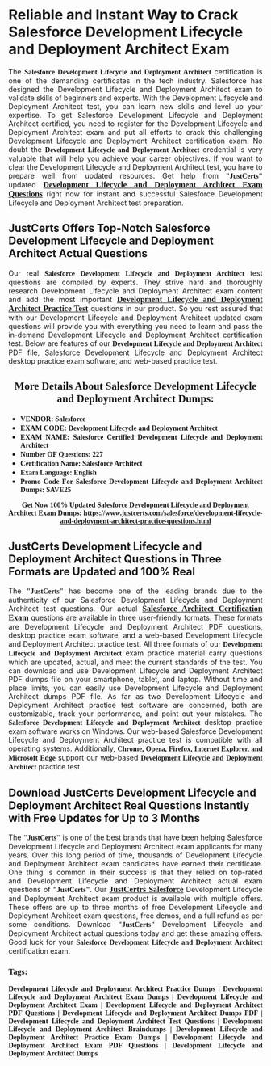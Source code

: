 <h1><strong>Reliable and Instant Way to Crack Salesforce Development Lifecycle and Deployment Architect Exam</strong></h1>

<p style="text-align: justify;">The <span style="font-family:Georgia,serif;"><strong>Salesforce Development Lifecycle and Deployment Architect</strong></span> certification is one of the demanding certificates in the tech industry. Salesforce has designed the Development Lifecycle and Deployment Architect exam to validate skills of beginners and experts. With the Development Lifecycle and Deployment Architect test, you can learn new skills and level up your expertise. To get Salesforce Development Lifecycle and Deployment Architect certified, you need to register for the Development Lifecycle and Deployment Architect exam and put all efforts to crack this challenging Development Lifecycle and Deployment Architect certification exam. No doubt the <span style="font-family:Georgia,serif;"><strong> Development Lifecycle and Deployment Architect</strong></span> credential is very valuable that will help you achieve your career objectives. If you want to clear the Development Lifecycle and Deployment Architect test, you have to prepare well from updated resources. Get help from <span style="font-size:14px;"><span style="font-family:Georgia,serif;"><strong>&quot;JustCerts&quot;</strong></span></span> updated&nbsp;<a href="https://www.justcerts.com/salesforce/development-lifecycle-and-deployment-architect-practice-questions.html"><span style="font-size:16px;"><span style="font-family:Georgia,serif;"><strong>Development Lifecycle and Deployment Architect Exam Questions</strong></span></span></a> right now for instant and successful Salesforce Development Lifecycle and Deployment Architect test preparation.</p>

<h2><strong>JustCerts Offers Top-Notch Salesforce Development Lifecycle and Deployment Architect Actual Questions&nbsp;</strong></h2>

<p style="text-align: justify;">Our real <span style="font-family:Georgia,serif;"><strong>Salesforce Development Lifecycle and Deployment Architect</strong></span> test questions are compiled by experts. They strive hard and thoroughly research Development Lifecycle and Deployment Architect exam content and add the most important&nbsp;<a href="https://www.justcerts.com/salesforce/development-lifecycle-and-deployment-architect-practice-questions.html"><span style="font-size:16px;"><span style="font-family:Georgia,serif;"><strong>Development Lifecycle and Deployment Architect Practice Test</strong></span></span></a> questions in our product. So you rest assured that with our Development Lifecycle and Deployment Architect updated exam questions will provide you with everything you need to learn and pass the in-demand Development Lifecycle and Deployment Architect certification test. Below are features of our<span style="font-family:Georgia,serif;"><strong>&nbsp;Development Lifecycle and Deployment Architect</strong></span> PDF file, Salesforce Development Lifecycle and Deployment Architect desktop practice exam software, and web-based practice test.</p>

<h2 style="text-align: center;"><strong><span style="font-family:Georgia,serif;">More Details About Salesforce Development Lifecycle and Deployment Architect Dumps:</span></strong></h2>

<ul>
	<li style="text-align: justify;"><span style="font-size:14px;"><span style="font-family:Georgia,serif;"><strong>VENDOR: Salesforce</strong></span></span></li>
	<li style="text-align: justify;"><span style="font-size:14px;"><span style="font-family:Georgia,serif;"><strong>EXAM CODE: Development Lifecycle and Deployment Architect</strong></span></span></li>
	<li style="text-align: justify;"><span style="font-size:14px;"><span style="font-family:Georgia,serif;"><strong>EXAM NAME: Salesforce Certified Development Lifecycle and Deployment Architect</strong></span></span></li>
	<li style="text-align: justify;"><span style="font-size:14px;"><span style="font-family:Georgia,serif;"><strong>Number OF Questions: 227</strong></span></span></li>
	<li style="text-align: justify;"><span style="font-size:14px;"><span style="font-family:Georgia,serif;"><strong>Certification Name: Salesforce Architect</strong></span></span></li>
	<li style="text-align: justify;"><span style="font-size:14px;"><span style="font-family:Georgia,serif;"><strong>Exam Language: English</strong></span></span></li>
	<li style="text-align: justify;"><span style="font-size:14px;"><span style="font-family:Georgia,serif;"><strong>Promo Code For Salesforce Development Lifecycle and Deployment Architect Dumps: SAVE25</strong></span></span></li>
</ul>

<p style="text-align: center;"><strong><span style="font-family:Georgia,serif;"><span style="font-size:14px;">Get Now 100% Updated Salesforce Development Lifecycle and Deployment Architect Exam Dumps:</span> <a href="https://www.justcerts.com/salesforce/development-lifecycle-and-deployment-architect-practice-questions.html">https://www.justcerts.com/salesforce/development-lifecycle-and-deployment-architect-practice-questions.html</a></span></strong></p>

<h2><strong>JustCerts Development Lifecycle and Deployment Architect Questions in Three Formats are Updated and 100% Real</strong></h2>

<p style="text-align: justify;">The <span style="font-size:14px;"><span style="font-family:Georgia,serif;"><strong>&quot;JustCerts&quot;</strong></span></span> has become one of the leading brands due to the authenticity of our Salesforce Development Lifecycle and Deployment Architect test questions. Our actual <a href="https://www.justcerts.com/salesforce/salesforce-architect-certification-exams.html"><span style="font-size:16px;"><span style="font-family:Georgia,serif;"><strong>Salesforce Architect&nbsp;Certification Exam</strong></span></span></a> questions are available in three user-friendly formats. These formats are Development Lifecycle and Deployment Architect PDF questions, desktop practice exam software, and a web-based Development Lifecycle and Deployment Architect practice test. All three formats of our <strong><span style="font-family:Georgia,serif;"> Development Lifecycle and Deployment Architect</span></strong> exam practice material carry questions which are updated, actual, and meet the current standards of the test. You can download and use Development Lifecycle and Deployment Architect PDF dumps file on your smartphone, tablet, and laptop. Without time and place limits, you can easily use Development Lifecycle and Deployment Architect dumps PDF file. As far as two&nbsp;Development Lifecycle and Deployment Architect practice test software are concerned, both are customizable, track your performance, and point out your mistakes. The <span style="font-family:Georgia,serif;"><strong>Salesforce Development Lifecycle and Deployment Architect</strong></span> desktop practice exam software works on Windows. Our web-based Salesforce Development Lifecycle and Deployment Architect practice test is compatible with all operating systems. Additionally, <span style="font-family:Georgia,serif;"><strong>Chrome, Opera, Firefox, Internet Explorer, and Microsoft Edge</strong></span> support our web-based <span style="font-family:Georgia,serif;"><strong>Development Lifecycle and Deployment Architect </strong></span> practice test.</p>

<h2><strong>Download JustCerts Development Lifecycle and Deployment Architect Real Questions Instantly with Free Updates for Up to 3 Months</strong></h2>

<p style="text-align: justify;">The <span style="font-family:Georgia,serif;"><span style="font-size:14px;"><strong>&quot;JustCerts&quot;</strong></span></span> is one of the best brands that have been helping Salesforce Development Lifecycle and Deployment Architect exam applicants for many years. Over this long period of time, thousands of Development Lifecycle and Deployment Architect exam candidates have earned their certificate. One thing is common in their success is that they relied on top-rated and&nbsp;Development Lifecycle and Deployment Architect actual exam questions of <span style="font-family:Georgia,serif;"><span style="font-size:14px;"><strong>&quot;JustCerts&quot;</strong></span></span>. Our <a href="https://www.justcerts.com/salesforce-certification-exams.html"><span style="font-size:16px;"><span style="font-family:Georgia,serif;"><strong>JustCertrs Salesforce</strong></span></span></a> Development Lifecycle and Deployment Architect exam product is available with multiple offers. These offers are up to three months of free&nbsp;Development Lifecycle and Deployment Architect exam questions, free demos, and a full refund as per some conditions. Download <span style="font-family:Georgia,serif;"><span style="font-size:14px;"><strong>&quot;JustCerts&quot;</strong></span></span> Development Lifecycle and Deployment Architect actual questions today and get these amazing offers. Good luck for your <span style="font-family:Georgia,serif;"><strong>Salesforce Development Lifecycle and Deployment Architect</strong></span> certification exam.</p>

<h3 style="text-align: justify;"><span style="font-family:Georgia,serif;"><strong>Tags:</strong></span></h3>

<p style="text-align: justify;"><span style="font-family:Georgia,serif;"><strong>Development Lifecycle and Deployment Architect Practice Dumps | Development Lifecycle and Deployment Architect Exam Dumps | Development Lifecycle and Deployment Architect Exam | Development Lifecycle and Deployment Architect PDF Questions | Development Lifecycle and Deployment Architect Dumps PDF | Development Lifecycle and Deployment Architect Test Questions | Development Lifecycle and Deployment Architect Braindumps | Development Lifecycle and Deployment Architect Practice Exam Dumps | Development Lifecycle and Deployment Architect Exam PDF Questions | Development Lifecycle and Deployment Architect Dumps</strong></span></p>
